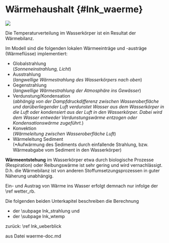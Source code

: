 Wärmehaushalt {#lnk_waerme}
=============

![](Waermehaushalts.png "")

Die Temperaturverteilung im Wasserkörper ist ein Resultat der Wärmebilanz.

Im Modell sind die folgenden lokalen Wärmeeinträge und -austräge 
(Wärmeflüsse) implementiert:

- Globalstrahlung <br> 
(*Sonneneinstrahlung, Licht*)
- Ausstrahlung <br> 
(*langwellige Wärmestrahlung des Wasserkörpers nach oben*)
- Gegenstrahlung <br> 
(*langwellige Wärmestrahlung der Atmosphäre ins Gewässer*)
- Verdunstung/Kondensation <br> 
(*abhängig von der Dampfdruckdifferenz zwischen 
Wasseroberfläche und darüberliegender Luft verdunstet Wasser aus dem 
Wasserkörper in die Luft oder kondensiert aus der Luft in den Wasserkörper.
Dabei wird dem Wasser entweder Verdunstungswärme entzogen oder 
Kondensationswärme zugeführt.*)
- Konvektion <br>
(*Wärmeleitung zwischen Wasseroberfläche Luft*)
- Wärmeleitung Sediment <br>
(*Aufwärmung des Sediments durch einfallende Strahlung, bzw. 
Wärmeabgabe vom Sediment in den Wasserkörper)

**Wärmeentstehung** im Wasserkörper etwa durch biologische Prozesse 
(Respiration) oder Reibungswärme ist sehr gering und wird vernachlässigt.
D.h. die Wärmebilanz ist von anderen Stoffumsetzungsprozessen in guter 
Näherung unabhängig. 

Ein- und Austrag von Wärme ins Wasser erfolgt demnach nur infolge der 
\ref wetter_rb.

Die folgenden beiden Unterkapitel beschreiben die Berechnung
- der \subpage lnk_strahlung und
- der \subpage lnk_wtemp


zurück: \ref lnk_ueberblick

aus Datei waerme-doc.md
